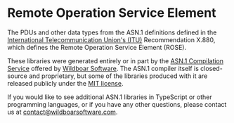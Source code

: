 # Remote Operation Service Element

The PDUs and other data types from the ASN.1 definitions defined in the
[International Telecommunication Union's (ITU)](https://www.itu.int/en/Pages/default.aspx)
Recommendation X.880, which defines the Remote Operation Service Element (ROSE).

These libraries were generated entirely or in part by the
[ASN.1 Compilation Service](https://wildboarsoftware.com/asn1-compilation)
offered by [Wildboar Software](https://wildboarsoftware.com). The ASN.1
compiler itself is closed-source and proprietary, but some of the libraries
produced with it are released publicly under the
[MIT license](https://mit-license.org/).

If you would like to see additional ASN.1 libraries in TypeScript or other
programming languages, or if you have any other questions, please contact us at
[contact@wildboarsoftware.com](mailto:contact@wildboarsoftware.com).

